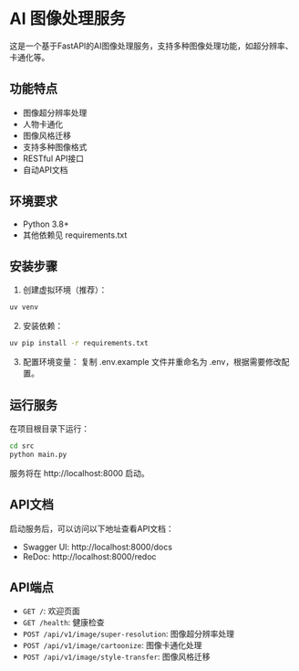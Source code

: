 # AI 图像处理服务

这是一个基于FastAPI的AI图像处理服务，支持多种图像处理功能，如超分辨率、卡通化等。

## 功能特点

- 图像超分辨率处理
- 人物卡通化
- 图像风格迁移
- 支持多种图像格式
- RESTful API接口
- 自动API文档

## 环境要求

- Python 3.8+
- 其他依赖见 requirements.txt

## 安装步骤

1. 创建虚拟环境（推荐）：
```bash
uv venv
```

2. 安装依赖：
```bash
uv pip install -r requirements.txt
```

3. 配置环境变量：
复制 .env.example 文件并重命名为 .env，根据需要修改配置。

## 运行服务

在项目根目录下运行：
```bash
cd src
python main.py
```

服务将在 http://localhost:8000 启动。

## API文档

启动服务后，可以访问以下地址查看API文档：
- Swagger UI: http://localhost:8000/docs
- ReDoc: http://localhost:8000/redoc

## API端点

- `GET /`: 欢迎页面
- `GET /health`: 健康检查
- `POST /api/v1/image/super-resolution`: 图像超分辨率处理
- `POST /api/v1/image/cartoonize`: 图像卡通化处理
- `POST /api/v1/image/style-transfer`: 图像风格迁移
